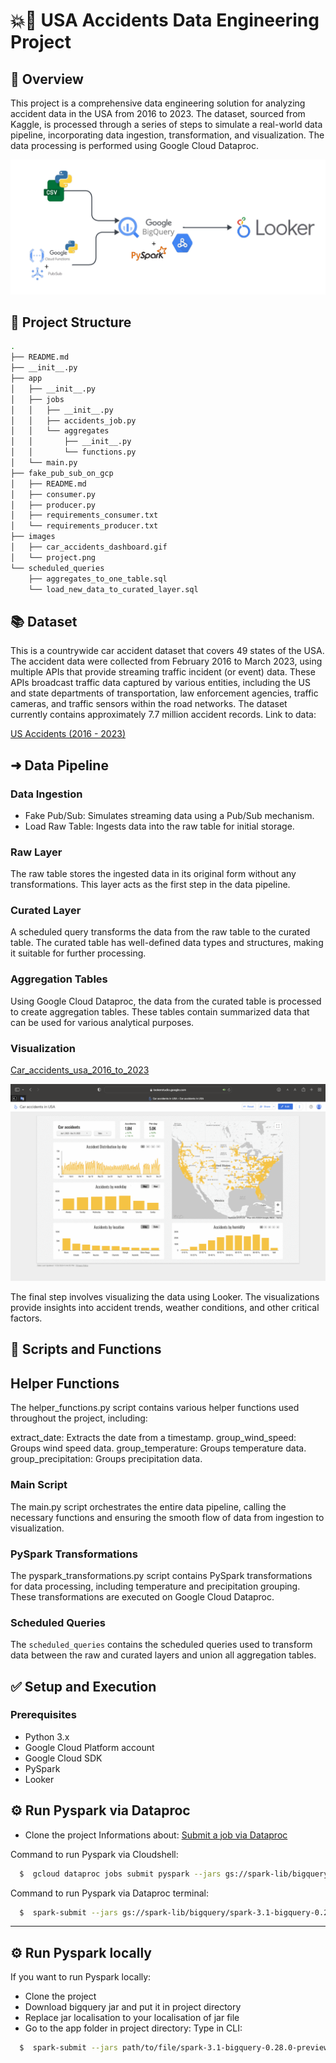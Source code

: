 # 💥🚗 USA Accidents Data Engineering Project

## 🔎 Overview

This project is a comprehensive data engineering solution for analyzing accident data in the USA from 2016 to 2023. The dataset, sourced from Kaggle, is processed through a series of steps to simulate a real-world data pipeline, incorporating data ingestion, transformation, and visualization. The data processing is performed using Google Cloud Dataproc.

![Project_overwiew](images/project.png)

## 🌳 Project Structure

```bash
.
├── README.md
├── __init__.py
├── app
│   ├── __init__.py
│   ├── jobs
│   │   ├── __init__.py
│   │   ├── accidents_job.py
│   │   └── aggregates
│   │       ├── __init__.py
│   │       └── functions.py
│   └── main.py
├── fake_pub_sub_on_gcp
│   ├── README.md
│   ├── consumer.py
│   ├── producer.py
│   ├── requirements_consumer.txt
│   └── requirements_producer.txt
├── images
│   ├── car_accidents_dashboard.gif
│   └── project.png
└── scheduled_queries
    ├── aggregates_to_one_table.sql
    └── load_new_data_to_curated_layer.sql
```

## 📚 Dataset

This is a countrywide car accident dataset that covers 49 states of the USA. The accident data were collected from February 2016 to March 2023, using multiple APIs that provide streaming traffic incident (or event) data. These APIs broadcast traffic data captured by various entities, including the US and state departments of transportation, law enforcement agencies, traffic cameras, and traffic sensors within the road networks. The dataset currently contains approximately 7.7 million accident records.
Link to data:

[US Accidents (2016 - 2023)](https://www.kaggle.com/datasets/sobhanmoosavi/us-accidents)

## ➜ Data Pipeline

### Data Ingestion
* Fake Pub/Sub: Simulates streaming data using a Pub/Sub mechanism.
* Load Raw Table: Ingests data into the raw table for initial storage.
### Raw Layer
The raw table stores the ingested data in its original form without any transformations. This layer acts as the first step in the data pipeline.

### Curated Layer
A scheduled query transforms the data from the raw table to the curated table. The curated table has well-defined data types and structures, making it suitable for further processing.

### Aggregation Tables
Using Google Cloud Dataproc, the data from the curated table is processed to create aggregation tables. These tables contain summarized data that can be used for various analytical purposes.

### Visualization
[Car_accidents_usa_2016_to_2023](https://lookerstudio.google.com/reporting/f94c8c40-0bc8-455b-a626-ece2d334b964)

![Dashboard](images/car_accidents_dashboard.gif)

The final step involves visualizing the data using Looker. The visualizations provide insights into accident trends, weather conditions, and other critical factors.

## 📝 Scripts and Functions

## Helper Functions
The helper_functions.py script contains various helper functions used throughout the project, including:

extract_date: Extracts the date from a timestamp.
group_wind_speed: Groups wind speed data.
group_temperature: Groups temperature data.
group_precipitation: Groups precipitation data.

### Main Script
The main.py script orchestrates the entire data pipeline, calling the necessary functions and ensuring the smooth flow of data from ingestion to visualization.

### PySpark Transformations
The pyspark_transformations.py script contains PySpark transformations for data processing, including temperature and precipitation grouping. These transformations are executed on Google Cloud Dataproc.

### Scheduled Queries
The `scheduled_queries` contains the scheduled queries used to transform data between the raw and curated layers and union all aggregation tables.

## ✅ Setup and Execution

### Prerequisites
* Python 3.x
* Google Cloud Platform account
* Google Cloud SDK
* PySpark
* Looker


## ⚙️ Run Pyspark via Dataproc
- Clone the project
Informations about: [Submit a job via Dataproc](https://cloud.google.com/dataproc/docs/guides/submit-job)

Command to run Pyspark via Cloudshell:
```bash
  $  gcloud dataproc jobs submit pyspark --jars gs://spark-lib/bigquery/spark-3.1-bigquery-0.28.0-preview.jar --cluster YOUR_CLUSTER_NAME --region REGION_NAME gs://PATH/TO/YOUR/FILE/MAIN.PY
```
Command to run Pyspark via Dataproc terminal:
```bash
  $  spark-submit --jars gs://spark-lib/bigquery/spark-3.1-bigquery-0.28.0-preview.jar home/PATH/TO/YOUR/FILE/MAIN.PY
```

_______________________________________________________________________
## ⚙️ Run Pyspark locally
If you want to run Pyspark locally:
- Clone the project
- Download bigquery jar and put it in project directory
- Replace jar localisation to your localisation of jar file
- Go to the app folder in project directory:
Type in CLI:
```bash
  $  spark-submit --jars path/to/file/spark-3.1-bigquery-0.28.0-preview.jar --files main.py --job airports_job
```